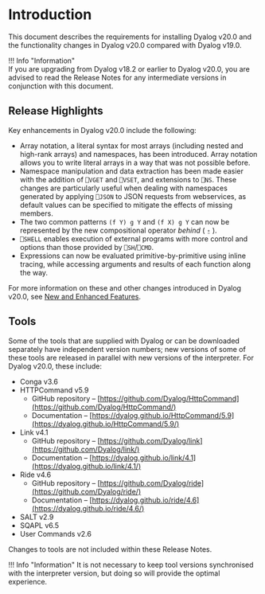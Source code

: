 # Introduction

This document describes the requirements for installing Dyalog v20.0 and the functionality changes in Dyalog v20.0 compared with Dyalog v19.0.

!!! Info "Information"  
    If you are upgrading from Dyalog v18.2 or earlier to Dyalog v20.0, you are advised to read the Release Notes for any intermediate versions in conjunction with this document.
	
## Release Highlights

Key enhancements in Dyalog v20.0 include the following:
 
- Array notation, a literal syntax for most arrays (including nested and high-rank arrays) and namespaces, has been introduced. Array notation allows you to write literal arrays in a way that was not possible before.
- Namespace manipulation and data extraction has been made easier with the addition of `⎕VGET` and `⎕VSET`, and extensions to `⎕NS`. These changes are particularly useful when dealing with namespaces generated by applying `⎕JSON` to JSON requests from webservices, as default values can be specified to mitigate the effects of missing members.
- The two common patterns `(f Y) g Y` and `(f X) g Y` can now be represented by the new compositional operator _behind_ ( `⍛` ).
- `⎕SHELL` enables execution of external programs with more control and options than those provided by `⎕SH`/`⎕CMD`.
- Expressions can now be evaluated primitive-by-primitive using inline tracing, while accessing arguments and results of each function along the way.

For more information on these and other changes introduced in Dyalog v20.0, see [New and Enhanced Features](new-enhanced.md).
	
## Tools
	
Some of the tools that are supplied with Dyalog or can be downloaded separately have independent version numbers; new versions of some of these tools are released in parallel with new versions of the interpreter. For Dyalog v20.0, these include:

- Conga v3.6
- HTTPCommand v5.9
    - GitHub repository – [https://github.com/Dyalog/HttpCommand](https://github.com/Dyalog/HttpCommand/)
	- Documentation – [https://dyalog.github.io/HttpCommand/5.9](https://dyalog.github.io/HttpCommand/5.9/)
- Link v4.1
    - GitHub repository – [https://github.com/Dyalog/link](https://github.com/Dyalog/link/)
	- Documentation – [https://dyalog.github.io/link/4.1](https://dyalog.github.io/link/4.1/)
- Ride v4.6
    - GitHub repository – [https://github.com/Dyalog/ride](https://github.com/Dyalog/ride/)
	- Documentation – [https://dyalog.github.io/ride/4.6](https://dyalog.github.io/ride/4.6/)
- SALT v2.9
- SQAPL v6.5
- User Commands v2.6

Changes to tools are not included within these Release Notes.

!!! Info "Information"
     It is not necessary to keep tool versions synchronised with the interpreter version, but doing so will provide the optimal experience.

